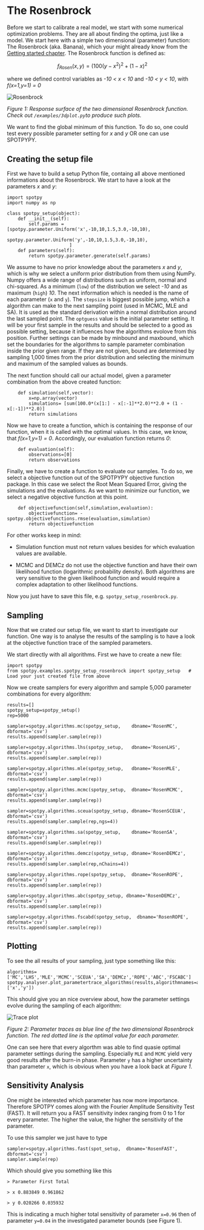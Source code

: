<script type="text/javascript" src="https://cdn.mathjax.org/mathjax/latest/MathJax.js?config=TeX-AMS_HTML"></script>
# The Rosenbrock

Before we start to calibrate a real model, we start with some numerical optimization problems. They are all about finding the optima, just like a model. 
We start here with a simple two dimensional (parameter) function: The Rosenbrock (aka. Banana), which your might already know from the [Getting started chapter](../getting_started.md). 
The Rosenbrock function is defined as:

$$f_{Rosen}(x,y) = (100(y - x^2)^2 + (1-x)^2$$ 
 
where we defined control variables as  *-10 < x < 10* and *-10 < y < 10*, with *f(x=1,y=1) = 0* 

![Rosenbrock](../img/rosen.png)

*Figure 1: Response surface of the two dimensional Rosenbrock function. Check out `/examples/3dplot.py`to produce such plots.*

We want to find the global minimum of this function. To do so, one could test every possible parameter setting for *x* and *y* OR one can use SPOTPYPY.

## Creating the setup file

First we have to build a setup Python file, containg all above mentioned informations about the Rosenbrock. 
We start to have a look at the parameters *x* and *y*:

	import spotpy
	import numpy as np
	
	class spotpy_setup(object):
		def __init__(self):
			self.params = [spotpy.parameter.Uniform('x',-10,10,1.5,3.0,-10,10),
						   spotpy.parameter.Uniform('y',-10,10,1.5,3.0,-10,10),
						   ]
		def parameters(self):
			return spotpy.parameter.generate(self.params)

We assume to have no prior knowledge about the parameters *x* and *y*, which is why we select a uniform prior distribution from them using NumPy.
Numpy offers a wide range of distributions such as uniform, normal and chi-squared. 
As a minimum (`low`) of the distribution we select *-10* and as maximum (`high`) *10*. The next information which is needed is the name of each parameter (`x` and `y`).
The `stepsize` is biggest possible jump, which a algorithm can make to the next sampling point (used in MCMC, MLE and SA). 
It is used as the standard derivation within a normal distribution around the last sampled point.
The `optguess` value is the initial parameter setting. It will be your first sample in the results and should be selected to a good as possible setting, 
because it influences how the algorithms evolove from this position.
Further settings can be made by minbound and maxbound, which set the boundaries for the algorithms to sample parameter combination inside the prior given range. If they are not given,
bound are determined by sampling 1,000 times from the prior distribution and selecting the minimum and maximum of the sampled values as bounds.

The next function should call our actual model, given a parameter combination from the above created function:
			
		def simulation(self,vector):      
			x=np.array(vector)
			simulations= [sum(100.0*(x[1:] - x[:-1]**2.0)**2.0 + (1 - x[:-1])**2.0)]
			return simulations

Now we have to create a function, which is containing the response of our function, when it is called with the optimal values.
In this case, we know, that *f(x=1,y=1) = 0*. Accordingly, our evaluation function returns *0*:
			
		def evaluation(self):
			observations=[0]
			return observations

Finally, we have to create a function to evaluate our samples. To do so, we select a objective function out of the SPOTPYPY objective function package. 
In this case we select the Root Mean Squared Error, giving the simulations and the evaluations. 
As we want to minimize our function, we select a negative objective function at this point.

		def objectivefunction(self,simulation,evaluation):
			objectivefunction= -spotpy.objectivefunctions.rmse(evaluation,simulation)      
			return objectivefunction

For other works keep in mind:

* Simulation function must not return values besides for which evaluation values are available.  			

* MCMC and DEMCz do not use the objective function and have their own likelihood function (logarithmic probability density). Both algorithms are very sensitive to the given likelihood function and would require a complex adaptation to other likelihood functions.
			
Now you just have to save this file, e.g. `spotpy_setup_rosenbrock.py`.
			
## Sampling

Now that we crated our setup file, we want to start to investigate our function.
One way is to analyse the results of the sampling is to have a look at the objective function trace of the sampled parameters. 

We start directly with all algorithms. First we have to create a new file:

	import spotpy
	from spotpy.examples.spotpy_setup_rosenbrock import spotpy_setup   # Load your just created file from above 
	
Now we create samplers for every algorithm and sample 5,000 parameter combinations for every algorithm:

	results=[]
	spotpy_setup=spotpy_setup()
	rep=5000

	sampler=spotpy.algorithms.mc(spotpy_setup,    dbname='RosenMC',    dbformat='csv')
	results.append(sampler.sample(rep))

	sampler=spotpy.algorithms.lhs(spotpy_setup,   dbname='RosenLHS',   dbformat='csv')
	results.append(sampler.sample(rep))

	sampler=spotpy.algorithms.mle(spotpy_setup,   dbname='RosenMLE',   dbformat='csv')
	results.append(sampler.sample(rep))

	sampler=spotpy.algorithms.mcmc(spotpy_setup,  dbname='RosenMCMC',  dbformat='csv')
	results.append(sampler.sample(rep))

	sampler=spotpy.algorithms.sceua(spotpy_setup, dbname='RosenSCEUA', dbformat='csv')
	results.append(sampler.sample(rep,ngs=4))

	sampler=spotpy.algorithms.sa(spotpy_setup,    dbname='RosenSA',    dbformat='csv')
	results.append(sampler.sample(rep))

	sampler=spotpy.algorithms.demcz(spotpy_setup, dbname='RosenDEMCz', dbformat='csv')
	results.append(sampler.sample(rep,nChains=4))

	sampler=spotpy.algorithms.rope(spotpy_setup,  dbname='RosenROPE',  dbformat='csv')
	results.append(sampler.sample(rep))
	
	sampler=spotpy.algorithms.abc(spotpy_setup, dbname='RosenDEMCz', dbformat='csv')
	results.append(sampler.sample(rep))

	sampler=spotpy.algorithms.fscabd(spotpy_setup,  dbname='RosenROPE',  dbformat='csv')
	results.append(sampler.sample(rep))

## Plotting

To see the all results of your sampling, just type something like this:

	algorithms=['MC','LHS','MLE','MCMC','SCEUA','SA','DEMCz','ROPE','ABC','FSCABC']
	spotpy.analyser.plot_parametertrace_algorithms(results,algorithmnames=algorithms,parameternames=['x','y']) 

This should give you an nice overview about, how the parameter settings evolve during the sampling of each algorithm: 

![Trace plot](../img/rosentracealgortihms.png)

*Figure 2: Parameter traces as blue line of the two dimensional Rosenbrock function. The red dotted line is the optimal value for each parameter.*

One can see here that every algorthm was able to find quasie optimal parameter settings during the sampling.
Especially `MLE` and `MCMC` yield very good results after the burn-in phase.
Parameter `y` has a higher uncertainty than parameter `x`, which is obvious when you have a look back at *Figure 1*.

## Sensitivity Analysis

One might be interested which parameter has now more importance. Therefore SPOTPY comes along with the 
Fourier Amplitude Sensitivity Test (FAST). It will return you a FAST sensitivity index ranging from 0 to 1 for every parameter.
The higher the value, the higher the sensitivity of the parameter.

To use this sampler we just have to type

	sampler=spotpy.algorithms.fast(spot_setup,  dbname='RosenFAST',  dbformat='csv')
	sampler.sample(rep)

Which should give you something like this
	
`> Parameter First Total`

`> x 0.883849 0.961862`

`> y 0.020266 0.035932`

This is indicating a much higher total sensitivity of parameter `x=0.96` then of parameter `y=0.04` in the investigated parameter bounds (see Figure 1).

